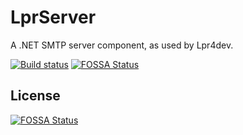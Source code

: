 # LprServer

A .NET SMTP server component, as used by Lpr4dev.

[![Build status](https://ci.appveyor.com/api/projects/status/tay9sajnfh4vy2x0/branch/master?svg=true)](https://ci.appveyor.com/project/chz160/lprserver/branch/master)
[![FOSSA Status](https://app.fossa.com/api/projects/git%2Bgithub.com%2Fchz160%2Fsmtpserver.svg?type=shield)](https://app.fossa.com/projects/git%2Bgithub.com%2Fchz160%2Fsmtpserver?ref=badge_shield)


## License
[![FOSSA Status](https://app.fossa.com/api/projects/git%2Bgithub.com%2Fchz160%2Fsmtpserver.svg?type=large)](https://app.fossa.com/projects/git%2Bgithub.com%2Fchz160%2Fsmtpserver?ref=badge_large)